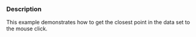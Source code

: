 ### Description

This example demonstrates how to get the closest point in the data set to the mouse click.
